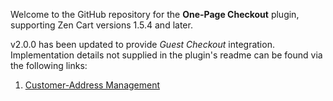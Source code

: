 Welcome to the GitHub repository for the **One-Page Checkout** plugin, supporting Zen Cart versions 1.5.4 and later.

v2.0.0 has been updated to provide *Guest Checkout* integration. Implementation details not supplied in the plugin's readme can be found via the following links:

1. [Customer-Address Management](docs/one_page_checkout/developer/address_management.md)
